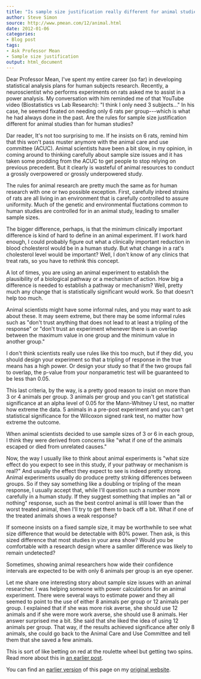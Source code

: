 ```yaml
---
title: "Is sample size justification really different for animal studies compared to human studies?"
author: Steve Simon
source: http://www.pmean.com/12/animal.html
date: 2012-01-06
categories:
- Blog post
tags:
- Ask Professor Mean
- Sample size justification
output: html_document
---
```


Dear Professor Mean, I've spent my entire career (so far) in developing statistical analysis plans for human subjects research. Recently, a neuroscientist who performs experiments on rats asked me to assist in a power analysis. My conversation with him reminded me of that YouTube video (Biostatistics vs Lab Research): "I think I only need 3 subjects..." In his case, he seemed fixated on needing only 6 rats per group---which is what he had always done in the past. Are the rules for sample size justification different for animal studies than for human studies?

<!---More--->

Dar reader, It's not too surprising to me. If he insists on 6 rats, remind him that this won't pass muster anymore with the animal care and use committee (ACUC). Animal scientists have been a bit slow, in my opinion, in coming around to thinking carefully about sample size issues and it has taken some prodding from the ACUC to get people to stop relying on previous precedent. But it clearly is wasteful of animal resources to conduct a grossly overpowered or grossly underpowered study.

The rules for animal research are pretty much the same as for human research with one or two possible exception. First, carefully inbred strains of rats are all living in an environment that is carefully controlled to assure uniformity. Much of the genetic and environmental fluctations common to human studies are controlled for in an animal study, leading to smaller sample sizes.

The bigger difference, perhaps, is that the minimum clinically important difference is kind of hard to define in an animal experiment. If I work hard enough, I could probably figure out what a clinically important reduction in blood cholesterol would be in a human study. But what change in a rat's cholesterol level would be important? Well, I don't know of any clinics that treat rats, so you have to rethink this concept.

A lot of times, you are using an animal experiment to establish the plausibility of a biological pathway or a mechanism of action. How big a difference is needed to establish a pathway or mechanism? Well, pretty much any change that is statistically significant would work. So that doesn't help too much.

Animal scientists might have some informal rules, and you may want to ask about these. It may seem extreme, but there may be some informal rules such as "don't trust anything that does not lead to at least a tripling of the response" or "don't trust an experiment whenever there is an overlap between the maximum value in one group and the minimum value in another group."

I don't think scientists really use rules like this too much, but if they did, you should design your experiment so that a tripling of response in the true means has a high power. Or design your study so that if the two groups fail to overlap, the p-value from your nonparametric test will be guaranteed to be less than 0.05.

This last criteria, by the way, is a pretty good reason to insist on more than 3 or 4 animals per group. 3 animals per group and you can't get statistical significance at an alpha level of 0.05 for the Mann-Whitney U test, no matter how extreme the data. 5 animals in a pre-post experiment and you can't get statistical significance for the Wilcoxon signed rank test, no matter how extreme the outcome.

When animal scientists decided to use sample sizes of 3 or 6 in each group, I think they were derived from concerns like "what if one of the animals escaped or died from unrelated causes."

Now, the way I usually like to think about animal experiments is "what size effect do you expect to see in this study, if your pathway or mechanism is real?" And usually the effect they expect to see is indeed pretty strong. Animal experiments usually do produce pretty striking differences between groups. So if they say something like a doubling or tripling of the mean response, I usually accept that, while I'll question such a number more carefully in a human study. If they suggest something that implies an "all or nothing" response, such as the best control animal is still lower than the worst treated animal, then I'll try to get them to back off a bit. What if one of the treated animals shows a weak response?

If someone insists on a fixed sample size, it may be worthwhile to see what size difference that would be detectable with 80% power. Then ask, is this sized difference that most studies in your area show? Would you be comfortable with a research design where a samller difference was likely to remain undetected?

Sometimes, showing animal researchers how wide their confidence intervals are expected to be with only 6 animals per group is an eye opener.

Let me share one interesting story about sample size issues with an animal researcher. I was helping someone with power calculations for an animal experiment. There were several ways to estimate power and they all seemed to point to the use of either 8 animals per group or 12 animals per group. I explained that if she was more risk averse, she should use 12 animals and if she were more work averse, she should use 8 animals. Her answer surprised me a bit. She said that she liked the idea of using 12 animals per group. That way, if the results achieved significance after only 8 animals, she could go back to the Animal Care and Use Committee and tell them that she saved a few animals.

This is sort of like betting on red at the roulette wheel but getting two spins. Read more about this in [an earlier post][sim3].

[sim3]: http://new.pmean.com/early-stopping-animal/

You can find an [earlier version][sim1] of this page on my [original website][sim2].

[sim1]: http://www.pmean.com/12/animal.html
[sim2]: http://www.pmean.com/original_site.html
